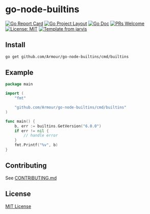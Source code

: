 # go-node-builtins

[![Go Report Card](https://goreportcard.com/badge/github.com/Armour/go-node-builtins)](https://goreportcard.com/report/github.com/Armour/go-node-builtins)
[![Go Project Layout](https://img.shields.io/badge/go-layout-blue.svg)](https://github.com/golang-standards/project-layout)
[![Go Doc](https://img.shields.io/badge/godoc-reference-blue.svg)](https://godoc.org/github.com/Armour/go-node-builtins/cmd/builtins)
[![PRs Welcome](https://img.shields.io/badge/PRs-welcome-brightgreen.svg)](http://makeapullrequest.com)
[![License: MIT](https://img.shields.io/badge/License-MIT-blue.svg)](https://opensource.org/licenses/MIT)
[![Template from jarvis](https://img.shields.io/badge/Hi-Jarvis-ff69b4.svg)](https://github.com/Armour/Jarvis)

## Install

```bash
go get github.com/Armour/go-node-builtins/cmd/builtins
```

## Example

```go
package main

import (
	"fmt"

	"github.com/Armour/go-node-builtins/cmd/builtins"
)

func main() {
	b, err := builtins.GetVersion("6.0.0")
	if err != nil {
		// handle error
	}
	fmt.Printf("%v", b)
}
```

## Contributing

See [CONTRIBUTING.md](https://github.com/Armour/go-node-builtins/blob/master/.github/CONTRIBUTING.md)

## License

[MIT License](https://github.com/Armour/go-node-builtins/blob/master/LICENSE)
